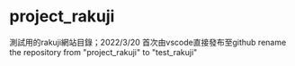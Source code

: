 # project_rakuji
測試用的rakuji網站目錄；2022/3/20 首次由vscode直接發布至github
rename the repository from "project_rakuji" to "test_rakuji" 
